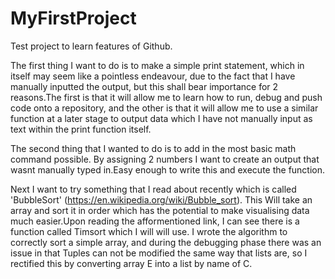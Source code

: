 # MyFirstProject
Test project to learn features of Github.

The first thing I want to do is to make a simple print statement, which in itself may seem like a pointless endeavour, due to the fact that I have manually inputted the output, but this shall bear importance for 2 reasons.The first is that it will allow me to learn how to run, debug and push code onto a repository, and the other is that it will allow me to use a similar function at a later stage to output data which I have not manually input as text within the print function itself.

The second thing that I wanted to do is to add in the most basic math command possible. By assigning 2 numbers I want to create an output that wasnt manually typed in.Easy enough to write this and execute the function.

Next I want to try something that I read about recently which is called 'BubbleSort' (https://en.wikipedia.org/wiki/Bubble_sort). This Will take an array and sort it in order which has the potential to make visualising data much easier.Upon reading the afformentioned link, I can see there is a function called Timsort which I will will use.
    I wrote the algorithm to correctly sort a simple array, and during the debugging phase there was an issue in that Tuples can not be modified the same way that lists are, so I rectified this by converting array E into a list by name of C.